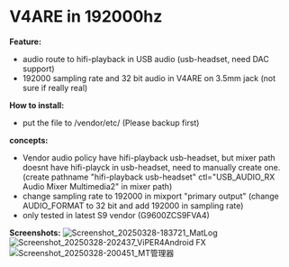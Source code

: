 # V4ARE in 192000hz

**Feature:**
- audio route to hifi-playback in USB audio (usb-headset, need DAC support)
- 192000 sampling rate and 32 bit audio in V4ARE on 3.5mm jack (not sure if really real)

**How to install:**
- put the file to /vendor/etc/ (Please backup first)

**concepts:**
- Vendor audio policy have hifi-playback usb-headset, but mixer path doesnt have hifi-playck in usb-headset, need to manually create one. (create pathname "hifi-playback usb-headset" ctl="USB_AUDIO_RX Audio Mixer Multimedia2" in mixer path)
- change sampling rate to 192000 in mixport "primary output" (change AUDIO_FORMAT to 32 bit and add 192000 in sampling rate)
- only tested in latest S9 vendor (G9600ZCS9FVA4)

**Screenshots:**
![Screenshot_20250328-183721_MatLog](https://github.com/user-attachments/assets/4673a674-cc8a-4411-bba5-75220ac9416c)
![Screenshot_20250328-202437_ViPER4Android FX](https://github.com/user-attachments/assets/074c912c-9bf2-4f82-a32c-acc4f7859976)
![Screenshot_20250328-200451_MT管理器](https://github.com/user-attachments/assets/4744db0f-c13c-42ee-bb03-d69333b7fcf5)


